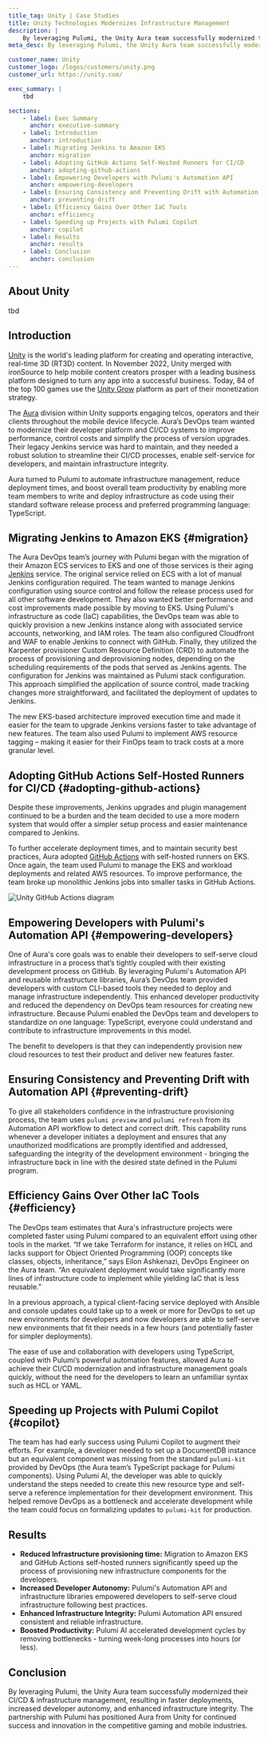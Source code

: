 ```yaml
---
title_tag: Unity | Case Studies
title: Unity Technologies Modernizes Infrastructure Management
description: |
    By leveraging Pulumi, the Unity Aura team successfully modernized their CI/CD & infrastructure management.
meta_desc: By leveraging Pulumi, the Unity Aura team successfully modernized their CI/CD & infrastructure management.

customer_name: Unity
customer_logo: /logos/customers/unity.png
customer_url: https://unity.com/

exec_summary: |
    tbd

sections:
    - label: Exec Summary
      anchor: executive-summary
    - label: Introduction
      anchor: introduction
    - label: Migrating Jenkins to Amazon EKS
      anchor: migration
    - label: Adopting GitHub Actions Self-Hosted Runners for CI/CD
      anchor: adopting-github-actions
    - label: Empowering Developers with Pulumi's Automation API
      anchor: empowering-developers
    - label: Ensuring Consistency and Preventing Drift with Automation API
      anchor: preventing-drift
    - label: Efficiency Gains Over Other IaC Tools
      anchor: efficiency
    - label: Speeding up Projects with Pulumi Copilot
      anchor: copilot
    - label: Results
      anchor: results
    - label: Conclusion
      anchor: conclusion
---
```


## About Unity

tbd

## Introduction

[Unity](https://unity.com/) is the world's leading platform for creating and operating interactive, real-time 3D (RT3D) content. In November 2022, Unity merged with ironSource to help mobile content creators prosper with a leading business platform designed to turn any app into a successful business. Today, 84 of the top 100 games use the [Unity Grow](https://unity.com/grow) platform as part of their monetization strategy.

The [Aura](https://unity.com/solutions/device-management) division within Unity supports engaging telcos, operators and their clients throughout the mobile device lifecycle. Aura’s DevOps team wanted to modernize their developer platform and CI/CD systems to improve performance, control costs and simplify the process of version upgrades. Their legacy Jenkins service was hard to maintain, and they needed a robust solution to streamline their CI/CD processes, enable self-service for developers, and maintain infrastructure integrity.

Aura turned to Pulumi to automate infrastructure management, reduce deployment times, and boost overall team productivity by enabling more team members to write and deploy infrastructure as code using their standard software release process and preferred programming language: TypeScript.

## Migrating Jenkins to Amazon EKS {#migration}

The Aura DevOps team’s journey with Pulumi began with the migration of their Amazon ECS services to EKS and one of those services is their aging [Jenkins](https://www.jenkins.io/) service. The original service relied on ECS with a lot of manual Jenkins configuration required.  The team wanted to manage Jenkins configuration using source control and follow the release process used for all other software development. They also wanted better performance and cost improvements made possible by moving to EKS. Using Pulumi's infrastructure as code (IaC) capabilities, the DevOps team was able to quickly provision a new Jenkins instance along with associated service accounts, networking, and IAM roles. The team also configured Cloudfront and WAF to enable Jenkins to connect with GitHub. Finally, they utilized the Karpenter provisioner Custom Resource Definition (CRD) to automate the process of provisioning and deprovisioning nodes, depending on the scheduling requirements of the pods that served as Jenkins agents. The configuration for Jenkins was maintained as Pulumi stack configuration. This approach simplified the application of source control, made tracking changes more straightforward, and facilitated the deployment of updates to Jenkins.

The new EKS-based architecture improved execution time and made it easier for the team to upgrade Jenkins versions faster to take advantage of new features. The team also used Pulumi to implement AWS resource tagging – making it easier for their FinOps team to track costs at a more granular level.

## Adopting GitHub Actions Self-Hosted Runners for CI/CD {#adopting-github-actions}

Despite these improvements, Jenkins upgrades and plugin management continued to be a burden and the team decided to use a more modern system that would offer a simpler setup process and easier maintenance compared to Jenkins.

To further accelerate deployment times, and to maintain security best practices, Aura adopted [GitHub Actions](https://github.com/features/actions/) with self-hosted runners on EKS. Once again, the team used Pulumi to manage the EKS and workload deployments and related AWS resources. To improve performance, the team broke up monolithic Jenkins jobs into smaller tasks in GitHub Actions.

<img class="block mx-auto md:max-w-4xl my-8"
src="/images/case-studies/unity-gh-diagram.png" alt="Unity GitHub Actions diagram">

## Empowering Developers with Pulumi's Automation API {#empowering-developers}

One of Aura's core goals was to enable their developers to self-serve cloud infrastructure in a process that’s tightly coupled with their existing development process on GitHub. By leveraging Pulumi's Automation API and reusable infrastructure libraries, Aura’s DevOps team provided developers with custom CLI-based tools they needed to deploy and manage infrastructure independently. This enhanced developer productivity and reduced the dependency on DevOps team resources for creating new infrastructure. Because Pulumi enabled the DevOps team and developers to standardize on one language: TypeScript, everyone could understand and contribute to infrastructure improvements in this model.

The benefit to developers is that they can independently provision new cloud resources to test their product and deliver new features faster.

## Ensuring Consistency and Preventing Drift with Automation API {#preventing-drift}

To give all stakeholders confidence in the infrastructure provisioning process, the team uses `pulumi preview` and `pulumi refresh` from its Automation API workflow to detect and correct drift. This capability runs whenever a developer initiates a deployment and ensures that any unauthorized modifications are promptly identified and addressed, safeguarding the integrity of the development environment - bringing the infrastructure back in line with the desired state defined in the Pulumi program.

## Efficiency Gains Over Other IaC Tools {#efficiency}

The DevOps team estimates that Aura's infrastructure projects were completed faster using Pulumi compared to an equivalent effort using other tools in the market. “If we take Terraform for instance, it relies on HCL and lacks support for Object Oriented Programming (OOP) concepts like classes, objects, inheritance,” says Eilon Ashkenazi, DevOps Engineer on the Aura team. “An equivalent deployment would take significantly more lines of infrastructure code to implement while yielding IaC that is less reusable.”

In a previous approach, a typical client-facing service deployed with Ansible and console updates could take up to a week or more for DevOps to set up new environments for developers and now developers are able to self-serve new environments that fit their needs in a few hours (and potentially faster for simpler deployments).

The ease of use and collaboration with developers using TypeScript, coupled with Pulumi’s powerful automation features, allowed Aura to achieve their CI/CD modernization and infrastructure management goals quickly, without the need for the developers to learn an unfamiliar syntax such as HCL or YAML.

## Speeding up Projects with Pulumi Copilot {#copilot}

The team has had early success using Pulumi Copilot to augment their efforts. For example, a developer needed to set up a DocumentDB instance but an equivalent component was missing from the standard `pulumi-kit` provided by DevOps (the Aura team’s TypeScript package for Pulumi components). Using Pulumi AI, the developer was able to quickly understand the steps needed to create this new resource type and self-serve a reference implementation for their development environment. This helped remove DevOps as a bottleneck and accelerate development while the team could focus on formalizing updates to `pulumi-kit` for production.

## Results

- **Reduced Infrastructure provisioning time:** Migration to Amazon EKS and GitHub Actions self-hosted runners significantly speed up the process of provisioning new infrastructure components for the developers.
- **Increased Developer Autonomy:** Pulumi's Automation API and infrastructure libraries empowered developers to self-serve cloud infrastructure following best practices.
- **Enhanced Infrastructure Integrity:** Pulumi Automation API ensured consistent and reliable infrastructure.
- **Boosted Productivity:** Pulumi AI accelerated development cycles by removing bottlenecks - turning week-long processes into hours (or less).

## Conclusion

By leveraging Pulumi, the Unity Aura team successfully modernized their CI/CD & infrastructure management, resulting in faster deployments, increased developer autonomy, and enhanced infrastructure integrity. The partnership with Pulumi has positioned Aura from Unity for continued success and innovation in the competitive gaming and mobile industries.
